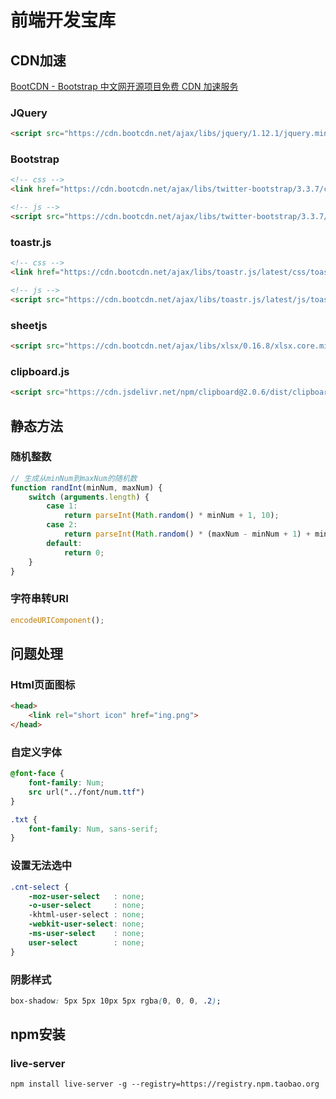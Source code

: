 # 前端开发宝库

## CDN加速

[BootCDN - Bootstrap 中文网开源项目免费 CDN 加速服务](https://www.bootcdn.cn/)

### JQuery

```html
<script src="https://cdn.bootcdn.net/ajax/libs/jquery/1.12.1/jquery.min.js"></script>
```



### Bootstrap 

```html
<!-- css -->
<link href="https://cdn.bootcdn.net/ajax/libs/twitter-bootstrap/3.3.7/css/bootstrap.min.css" rel="stylesheet">

<!-- js -->
<script src="https://cdn.bootcdn.net/ajax/libs/twitter-bootstrap/3.3.7/js/bootstrap.min.js"></script>
```



### toastr.js

```html
<!-- css -->
<link href="https://cdn.bootcdn.net/ajax/libs/toastr.js/latest/css/toastr.min.css" rel="stylesheet">

<!-- js -->
<script src="https://cdn.bootcdn.net/ajax/libs/toastr.js/latest/js/toastr.min.js"></script>
```



### sheetjs

```html
<script src="https://cdn.bootcdn.net/ajax/libs/xlsx/0.16.8/xlsx.core.min.js"></script>
```



### clipboard.js

```html
<script src="https://cdn.jsdelivr.net/npm/clipboard@2.0.6/dist/clipboard.min.js"></script>
```



## 静态方法

### 随机整数

```javascript
// 生成从minNum到maxNum的随机数
function randInt(minNum, maxNum) {
    switch (arguments.length) {
        case 1:
            return parseInt(Math.random() * minNum + 1, 10);
        case 2:
            return parseInt(Math.random() * (maxNum - minNum + 1) + minNum, 10);
        default:
            return 0;
    }
}
```



### 字符串转URI

```javascript
encodeURIComponent();
```



## 问题处理

### Html页面图标

```html
<head>
	<link rel="short icon" href="ing.png">
</head>
```



### 自定义字体

```css
@font-face {
    font-family: Num;
    src url("../font/num.ttf")
}

.txt {
	font-family: Num, sans-serif;
}
```



### 设置无法选中

```css
.cnt-select {
    -moz-user-select   : none;
    -o-user-select     : none;
    -khtml-user-select : none;
    -webkit-user-select: none;
    -ms-user-select    : none;
    user-select        : none;
}
```



### 阴影样式

```css
box-shadow: 5px 5px 10px 5px rgba(0, 0, 0, .2);
```



## npm安装

### live-server

```shell
npm install live-server -g --registry=https://registry.npm.taobao.org
```

